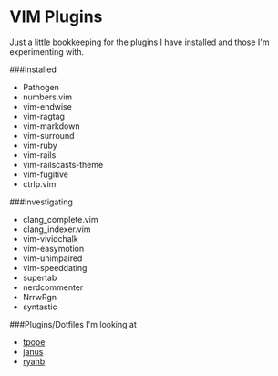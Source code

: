 VIM Plugins
===========

Just a little bookkeeping for the plugins I have installed and those I'm experimenting with.

###Installed

* Pathogen
* numbers.vim
* vim-endwise
* vim-ragtag
* vim-markdown
* vim-surround
* vim-ruby
* vim-rails
* vim-railscasts-theme
* vim-fugitive
* ctrlp.vim

###Investigating

* clang_complete.vim
* clang_indexer.vim
* vim-vividchalk
* vim-easymotion
* vim-unimpaired
* vim-speeddating
* supertab
* nerdcommenter
* NrrwRgn
* syntastic

###Plugins/Dotfiles I'm looking at

* [tpope](https://github.com/tpope/tpope)
* [janus](https://github.com/carlhuda/janus)
* [ryanb](https://github.com/ryanb/dotfiles)
